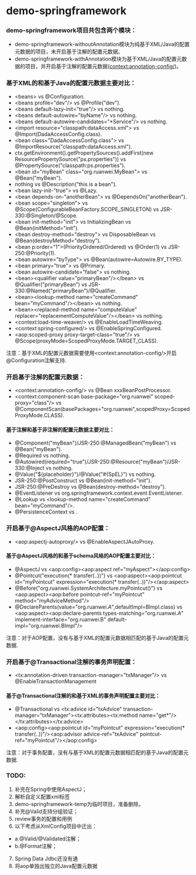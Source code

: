 # demo-springframework

### demo-springframework项目共包含两个模块：
- demo-springframework-withoutAnnotation模块为纯基于XML/Java的配置元数据的项目，未开启基于注解的配置元数据。
- demo-springframework-withAnnotation模块为基于XML/Java的配置元数据的项目，并开启基于注解的配置元数据(<context:annotation-config/>)。

### 基于XML的和基于Java的配置元数据主要对比：
- &lt;beans> vs @Configuration.
- &lt;beans profile="dev"/> vs @Profile("dev").
- &lt;beans default-lazy-init="true"/> vs nothing.
- &lt;beans default-autowire="byName"/> vs nothing.
- &lt;beans default-autowire-candidates="*Service"/> vs nothing.
- &lt;import resource="classpath:dataAccess.xml"> vs @Import(DadaAccessConfig.class).
- &lt;bean class="DadaAccessConfig.class"> vs @ImportResource("classpath:dataAccess.xml").
- ctx.getEnvironment().getPropertySources().addFirst(new ResourcePropertySource("ps.properties")) vs @PropertySource("classpath:ps.properties").
- &lt;bean id="myBean" class="org.ruanwei.MyBean"> vs @Bean("myBean").
- nothing vs @Description("this is a bean").
- &lt;bean lazy-init-"true"> vs @Lazy.
- &lt;bean depends-on-"anotherBean"> vs @DependsOn("anotherBean").
- &lt;bean scope="singleton"> vs @Scope(ConfigurableBeanFactory.SCOPE_SINGLETON) vs JSR-330:@Singleton/@Scope.
- &lt;bean init-method="init"> vs InitializingBean vs @Bean(initMethod="init").
- &lt;bean destroy-method="destroy"> vs DisposableBean vs @Bean(destroyMethod="destroy").
- &lt;bean p:order="1">(PriorityOrdered/Ordered) vs @Order(1) vs JSR-250:@Priority(1).
- &lt;bean autowire="byType"> vs @Bean(autowire=Autowire.BY_TYPE).
- &lt;bean primary="true"> vs @Primary.
- &lt;bean autowire-candidate="false"> vs nothing.
- &lt;bean>&lt;qualifier value="primaryBean"/>&lt;/bean> vs @Qualifier("primaryBean") vs JSR-330:@Named("primaryBean")/@Qualifier.
- &lt;bean>&lt;lookup-method name="createCommand" bean="myCommand"/>&lt;/bean> vs nothing.
- &lt;bean>&lt;replaced-method name="computeValue" replacer="replacementComputeValue"/>&lt;/bean> vs nothing.
- &lt;context:load-time-weaver/> vs @EnableLoadTimeWeaving.
- &lt;context:spring-configured/> vs @EnableSpringConfigured.
- &lt;aop:scoped-proxy proxy-target-class="true"/> vs @Scope(proxyMode=ScopedProxyMode.TARGET_CLASS).
<p>注意：基于XML的配置元数据需要使用&lt;context:annotation-config/>开启@Configuration注解支持.

### 开启基于注解的配置元数据：
- &lt;context:annotation-config/> vs @Bean xxxBeanPostProcessor.
- &lt;context:component-scan base-package="org.ruanwei" scoped-proxy="class"/> vs @ComponentScan(basePackages="org.ruanwei",scopedProxy=ScopedProxyMode.CLASS).

#### 基于注解和基于非注解的配置元数据主要对比：
- @Component("myBean")/JSR-250:@ManagedBean("myBean") vs @Bean("myBean").
- @Required vs nothing.
- @Autowired(required="true")/JSR-250:@Resource("myBean")/JSR-330:@Inject vs nothing.
- @Value("${placeholder}")/@Value("#{SpEL}") vs nothing.
- JSR-250:@PostConstruct vs @Bean(init-method="init").
- JSR-250:@PreDestroy vs @Bean(destroy-method="destroy").
- @EventListener vs org.springframework.context.event.EventListener.
- @Lookup vs &lt;lookup-method name="createCommand" bean="myCommand"/>.
- @PersistenceContext vs .

### 开启基于@AspectJ风格的AOP配置：
- &lt;aop:aspectj-autoproxy/> vs @EnableAspectJAutoProxy.

#### 基于@AspectJ风格的和基于schema风格的AOP配置主要对比：
- @AspectJ vs &lt;aop:config>&lt;aop:aspect ref="myAspect">&lt;/aop:config>
- @Pointcut("execution(* transfer(..))") vs &lt;aop:aspect><aop:pointcut id="myPointcut" expression="execution(* transfer(..))"/>&lt;/aop:aspect>
- @Before("org.ruanwei.SystemArchitecture.myPointcut()") vs &lt;aop:aspect>&lt;aop:before pointcut-ref="myPointcut" method="myAdviceMethod"/>
- @DeclareParents(value="org.ruanwei.*A*",defaultImpl=BImpl.class) vs &lt;aop:aspect>&lt;aop:declare-parents types-matching="org.ruanwei.*A*" implement-interface="org.ruanwei.B" default-impl="org.ruanwei.BImpl"/>
<p>注意：对于AOP配置，没有与基于XML的配置元数据相匹配的基于Java的配置元数据.

### 开启基于@Transactional注解的事务声明配置：
- &lt;tx:annotation-driven transaction-manager="txManager"/> vs @EnableTransactionManagement

#### 基于@Transactional注解的和基于XML的事务声明配置主要对比：
- @Transactional vs &lt;tx:advice id="txAdvice" transaction-manager="txManager">&lt;tx:attributes>&lt;tx:method name="get*"/>&lt;/tx:attributes>&lt;/tx:advice>
- &lt;aop:config>&lt;aop:pointcut id="myPointcut" expression="execution(* transfer(..))"/>&lt;aop:advisor advice-ref="txAdvice" pointcut-ref="myPointcut"/>&lt;/aop:config>
<p>注意：对于事务配置，没有与基于XML的配置元数据相匹配的基于Java的配置元数据.

### TODO:
1. 补充在Spring中使用AspectJ；
2. 解析自定义配置xml标签
3. demo-springframework-temp为临时项目，准备删除。
4. 补充@Valid支持分组验证；
5. review事务的配置和用例
6. 以下考虑从XmlConfig项目中迁出：
- a.@Valid/@Validated注解；
- b.@Format注解；
7. Spring Data Jdbc还没有通
8. 将aop单独出独立的Java配置元数据